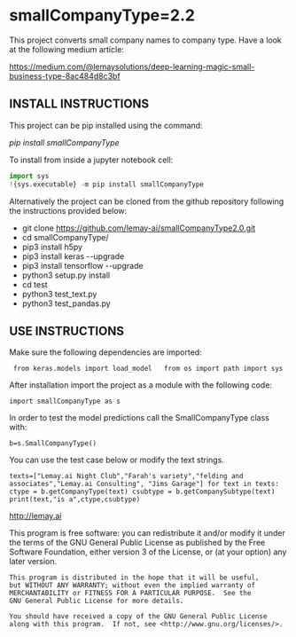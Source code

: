 # smallCompanyType=2.2

This project converts small company names to company type. Have a look at the following medium article: 

https://medium.com/@lemaysolutions/deep-learning-magic-small-business-type-8ac484d8c3bf

## INSTALL INSTRUCTIONS

This project can be pip installed using the command: 

*pip install smallCompanyType*

To install from inside a jupyter notebook cell:

```python
import sys
!{sys.executable} -m pip install smallCompanyType
```

Alternatively the project can be cloned from the github repository following the instructions provided below:

* git clone https://github.com/lemay-ai/smallCompanyType2.0.git
* cd smallCompanyType/
* pip3 install h5py
* pip3 install keras --upgrade
* pip3 install tensorflow --upgrade
* python3 setup.py install
* cd test
* python3 test_text.py
* python3 test_pandas.py

## USE INSTRUCTIONS

Make sure the following dependencies are imported:

`` 
from keras.models import load_model  
from os import path
import sys
``

After installation import the project as a module with the following code: 

``import smallCompanyType as s``

In order to test the model predictions call the SmallCompanyType class with: 

``b=s.SmallCompanyType()``

You can use the test case below or modify the text strings.

``
texts=["Lemay.ai Night Club","Farah's variety","felding and associates","Lemay.ai Consulting", "Jims Garage"]
for text in texts:
    ctype = b.getCompanyType(text)
    csubtype = b.getCompanySubtype(text)
    print(text,"is a",ctype,csubtype)
``

http://lemay.ai

 This program is free software: you can redistribute it and/or modify
    it under the terms of the GNU General Public License as published by
    the Free Software Foundation, either version 3 of the License, or
    (at your option) any later version.

    This program is distributed in the hope that it will be useful,
    but WITHOUT ANY WARRANTY; without even the implied warranty of
    MERCHANTABILITY or FITNESS FOR A PARTICULAR PURPOSE.  See the
    GNU General Public License for more details.

    You should have received a copy of the GNU General Public License
    along with this program.  If not, see <http://www.gnu.org/licenses/>.

